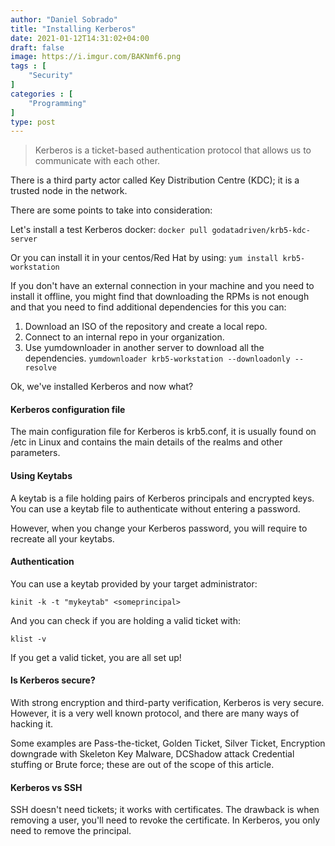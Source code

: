 ```yaml
---
author: "Daniel Sobrado"
title: "Installing Kerberos"
date: 2021-01-12T14:31:02+04:00
draft: false
image: https://i.imgur.com/BAKNmf6.png
tags : [
    "Security"
]
categories : [
	"Programming"
]
type: post
---
```


> Kerberos is a ticket-based authentication protocol that allows us to communicate with each other.

There is a third party actor called Key Distribution Centre (KDC); it is a trusted node in the network.

There are some points to take into consideration:

Let's install a test Kerberos docker:
``docker pull godatadriven/krb5-kdc-server``

Or you can install it in your centos/Red Hat by using:
``yum install krb5-workstation``

If you don't have an external connection in your machine and you need to install it offline, you might find that downloading the RPMs is not enough and that you need to find additional dependencies for this you can:
1. Download an ISO of the repository and create a local repo.
2. Connect to an internal repo in your organization.
3. Use yumdownloader in another server to download all the dependencies.
``yumdownloader krb5-workstation --downloadonly --resolve``

Ok, we've installed Kerberos and now what?

#### Kerberos configuration file

The main configuration file for Kerberos is krb5.conf, it is usually found on /etc in Linux and contains the main details of the realms and other parameters.

#### Using Keytabs

A keytab is a file holding pairs of Kerberos principals and encrypted keys. You can use a keytab file to authenticate without entering a password. 

However, when you change your Kerberos password, you will require to recreate all your keytabs.

#### Authentication

You can use a keytab provided by your target administrator:

``kinit -k -t "mykeytab" <someprincipal>``

And you can check if you are holding a valid ticket with:

``klist -v``

If you get a valid ticket, you are all set up!

#### Is Kerberos secure?

With strong encryption and third-party verification, Kerberos is very secure. However, it is a very well known protocol, and there are many ways of hacking it. 

Some examples are Pass-the-ticket, Golden Ticket, Silver Ticket, Encryption downgrade with Skeleton Key Malware, DCShadow attack Credential stuffing or Brute force; these are out of the scope of this article.

#### Kerberos vs SSH

SSH doesn't need tickets; it works with certificates. The drawback is when removing a user, you'll need to revoke the certificate.
In Kerberos, you only need to remove the principal.